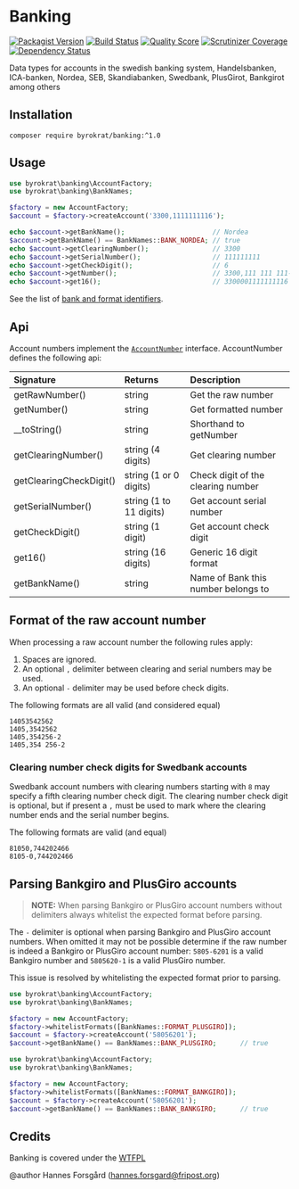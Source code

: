 Banking
=======

[![Packagist Version](https://img.shields.io/packagist/v/byrokrat/banking.svg?style=flat-square)](https://packagist.org/packages/byrokrat/banking)
[![Build Status](https://img.shields.io/travis/byrokrat/banking/master.svg?style=flat-square)](https://travis-ci.org/byrokrat/banking)
[![Quality Score](https://img.shields.io/scrutinizer/g/byrokrat/banking.svg?style=flat-square)](https://scrutinizer-ci.com/g/byrokrat/banking)
[![Scrutinizer Coverage](https://img.shields.io/scrutinizer/coverage/g/byrokrat/banking.svg?style=flat-square)](https://scrutinizer-ci.com/g/byrokrat/banking/?branch=master)
[![Dependency Status](https://img.shields.io/gemnasium/byrokrat/banking.svg?style=flat-square)](https://gemnasium.com/byrokrat/banking)

Data types for accounts in the swedish banking system, Handelsbanken, ICA-banken, Nordea, SEB, Skandiabanken, Swedbank, PlusGirot, Bankgirot among others

Installation
------------
```shell
composer require byrokrat/banking:^1.0
```

Usage
-----
```php
use byrokrat\banking\AccountFactory;
use byrokrat\banking\BankNames;

$factory = new AccountFactory;
$account = $factory->createAccount('3300,1111111116');

echo $account->getBankName();                      // Nordea
$account->getBankName() == BankNames::BANK_NORDEA; // true
echo $account->getClearingNumber();                // 3300
echo $account->getSerialNumber();                  // 111111111
echo $account->getCheckDigit();                    // 6
echo $account->getNumber();                        // 3300,111 111 111-6
echo $account->get16();                            // 3300001111111116
```

See the list of [bank and format identifiers](/src/BankNames.php).

Api
---
Account numbers implement the [`AccountNumber`](/src/AccountNumber.php)
interface. AccountNumber defines the following api:

Signature               | Returns                 | Description
:---------------------- | :---------------------- | :------------------------------------------
getRawNumber()          | string                  | Get the raw number
getNumber()             | string                  | Get formatted number
__toString()            | string                  | Shorthand to getNumber
getClearingNumber()     | string (4 digits)       | Get clearing number
getClearingCheckDigit() | string (1 or 0 digits)  | Check digit of the clearing number
getSerialNumber()       | string (1 to 11 digits) | Get account serial number
getCheckDigit()         | string (1 digit)        | Get account check digit
get16()                 | string (16 digits)      | Generic 16 digit format
getBankName()           | string                  | Name of Bank this number belongs to

Format of the raw account number
--------------------------------
When processing a raw account number the following rules apply:

1. Spaces are ignored.
1. An optional `,` delimiter between clearing and serial numbers may be used.
1. An optional `-` delimiter may be used before check digits.

The following formats are all valid (and considered equal)

    14053542562
    1405,3542562
    1405,354256-2
    1405,354 256-2

### Clearing number check digits for Swedbank accounts

Swedbank account numbers with clearing numbers starting with `8` may specify a
fifth clearing number check digit. The clearing number check digit is optional,
but if present a `,` must be used to mark where the clearing number ends and the
serial number begins.

The following formats are valid (and equal)

    81050,744202466
    8105-0,744202466

Parsing Bankgiro and PlusGiro accounts
--------------------------------------
> **NOTE:** When parsing Bankgiro or PlusGiro account numbers without delimiters
> always whitelist the expected format before parsing.

The `-` delimiter is optional when parsing Bankgiro and PlusGiro account numbers.
When omitted it may not be possible determine if the raw number is indeed a Bankgiro
or PlusGiro account number: `5805-6201` is a valid Bankgiro number and `5805620-1`
is a valid PlusGiro number.

This issue is resolved by whitelisting the expected format prior to parsing.

```php
use byrokrat\banking\AccountFactory;
use byrokrat\banking\BankNames;

$factory = new AccountFactory;
$factory->whitelistFormats([BankNames::FORMAT_PLUSGIRO]);
$account = $factory->createAccount('58056201');
$account->getBankName() == BankNames::BANK_PLUSGIRO;      // true
```

```php
use byrokrat\banking\AccountFactory;
use byrokrat\banking\BankNames;

$factory = new AccountFactory;
$factory->whitelistFormats([BankNames::FORMAT_BANKGIRO]);
$account = $factory->createAccount('58056201');
$account->getBankName() == BankNames::BANK_BANKGIRO;      // true
```

Credits
-------
Banking is covered under the [WTFPL](http://www.wtfpl.net/)

@author Hannes Forsgård (hannes.forsgard@fripost.org)
